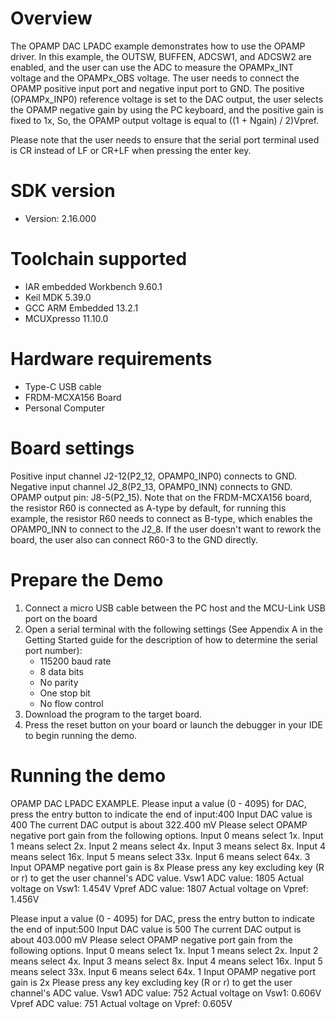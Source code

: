Overview
========

The OPAMP DAC LPADC example demonstrates how to use the OPAMP driver. In this example, 
the OUTSW, BUFFEN, ADCSW1, and ADCSW2 are enabled, and the user can use the ADC to measure the
OPAMPx_INT voltage and the OPAMPx_OBS voltage. The user needs to connect the OPAMP positive
input port and negative input port to GND. The positive (OPAMPx_INP0) reference voltage is
set to the DAC output, the user selects the OPAMP negative gain by using the PC keyboard, and the
positive gain is fixed to 1x, So, the OPAMP output voltage is equal to ((1 + Ngain) / 2)Vpref.

Please note that the user needs to ensure that the serial port terminal used is CR instead of LF
or CR+LF when pressing the enter key.

SDK version
===========
- Version: 2.16.000

Toolchain supported
===================
- IAR embedded Workbench  9.60.1
- Keil MDK  5.39.0
- GCC ARM Embedded  13.2.1
- MCUXpresso  11.10.0

Hardware requirements
=====================
- Type-C USB cable
- FRDM-MCXA156 Board
- Personal Computer

Board settings
==============
Positive input channel J2-12(P2_12, OPAMP0_INP0) connects to GND.
Negative input channel J2_8(P2_13, OPAMP0_INN) connects to GND.
OPAMP output pin: J8-5(P2_15).
Note that on the FRDM-MCXA156 board, the resistor R60 is connected as A-type by default, for running this example, 
the resistor R60 needs to connect as B-type, which enables the OPAMP0_INN to connect to the J2_8. If the user doesn't 
want to rework the board, the user also can connect R60-3 to the GND directly.

Prepare the Demo
================
1.  Connect a micro USB cable between the PC host and the MCU-Link USB port on the board
2.  Open a serial terminal with the following settings (See Appendix A in the Getting Started guide for the description of how to determine the serial port number):
    - 115200 baud rate
    - 8 data bits
    - No parity
    - One stop bit
    - No flow control
3.  Download the program to the target board.
4.  Press the reset button on your board or launch the debugger in your IDE to begin running the demo.

Running the demo
================
 OPAMP DAC LPADC EXAMPLE.
 Please input a value (0 - 4095) for DAC, press the entry button to indicate the end of input:400
 Input DAC value is 400
 The current DAC output is about 322.400 mV
 Please select OPAMP negative port gain from the following options.
 Input 0 means select 1x.
 Input 1 means select 2x.
 Input 2 means select 4x.
 Input 3 means select 8x.
 Input 4 means select 16x.
 Input 5 means select 33x.
 Input 6 means select 64x.
 3
 Input OPAMP negative port gain is 8x
 Please press any key excluding key (R or r) to get the user channel's ADC value.
 Vsw1 ADC value: 1805
 Actual voltage on Vsw1: 1.454V
 Vpref ADC value: 1807
 Actual voltage on Vpref: 1.456V

 Please input a value (0 - 4095) for DAC, press the entry button to indicate the end of input:500
 Input DAC value is 500
 The current DAC output is about 403.000 mV
 Please select OPAMP negative port gain from the following options.
 Input 0 means select 1x.
 Input 1 means select 2x.
 Input 2 means select 4x.
 Input 3 means select 8x.
 Input 4 means select 16x.
 Input 5 means select 33x.
 Input 6 means select 64x.
 1
 Input OPAMP negative port gain is 2x
 Please press any key excluding key (R or r) to get the user channel's ADC value.
 Vsw1 ADC value: 752
 Actual voltage on Vsw1: 0.606V
 Vpref ADC value: 751
 Actual voltage on Vpref: 0.605V

~~~~~~~~~~~~~~~~~~~~~~~~~~~~~~~~~~~~

